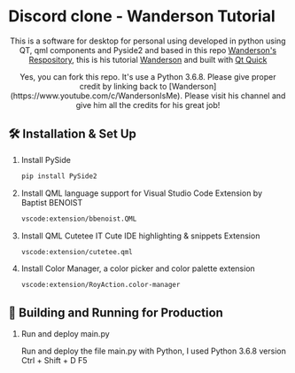 # Discord clone - Wanderson Tutorial

<p align="center">
  This is a software for desktop for personal using developed in python using QT, qml components and Pyside2 and based in this repo <a href="https://github.com/Wanderson-Magalhaes/Login_With_PySide6_And_VSCode">Wanderson's Respository</a>, this is his tutorial <a href="https://www.youtube.com/watch?v=Jn0PpzB14Y8&ab_channel=Wanderson/" target="_blank">Wanderson</a> and built with <a href="https://www.qt.io/" target="_blank">Qt Quick</a>
</p>
<p align="center">
Yes, you can fork this repo. It's use a Python 3.6.8. Please give proper credit by linking back to [Wanderson](https://www.youtube.com/c/WandersonIsMe). Please visit his channel and give him all the credits for his great job!
</p>

## 🛠 Installation & Set Up

1. Install PySide

   ```sh
   pip install PySide2
   ```

2. Install QML language support for Visual Studio Code Extension by Baptist BENOIST

   ```sh
   vscode:extension/bbenoist.QML
    ```

3. Install QML Cutetee IT Cute IDE highlighting & snippets Extension

   ```sh
   vscode:extension/cutetee.qml
   ```

4. Install Color Manager, a color picker and color palette extension

   ```sh
   vscode:extension/RoyAction.color-manager
   ```


## 🚀 Building and Running for Production

1. Run and deploy main.py

   Run and deploy the file main.py with Python, I used Python 3.6.8 version
   Ctrl + Shift + D
   F5
